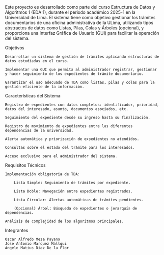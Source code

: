 Este proyecto es desarrollado como parte del curso Estructura de Datos y Algoritmos 1 (EDA 1), durante el periodo académico 2025-1 en la Universidad de Lima.
El sistema tiene como objetivo gestionar los trámites documentarios de una oficina administrativa de la ULima, utilizando tipos abstractos de datos como Listas, Pilas, Colas y Árboles (opcional), y proporciona una Interfaz Gráfica de Usuario (GUI) para facilitar la operación del sistema.

Objetivos

    Desarrollar un sistema de gestión de trámites aplicando estructuras de datos estudiadas en el curso.

    Implementar una GUI que permita al administrador registrar, gestionar y hacer seguimiento de los expedientes de trámite documentario.

    Garantizar el uso adecuado de TDA como listas, pilas y colas para la gestión eficiente de la información.

Características del Sistema

    Registro de expedientes con datos completos: identificador, prioridad, datos del interesado, asunto, documentos asociados, etc.

    Seguimiento del expediente desde su ingreso hasta su finalización.

    Registro de movimiento de expedientes entre las diferentes dependencias de la universidad.

    Alerta automática y priorización de expedientes no atendidos.

    Consultas sobre el estado del trámite para los interesados.

    Acceso exclusivo para el administrador del sistema.

Requisitos Técnicos

    Implementación obligatoria de TDA:

        Lista Simple: Seguimiento de trámites por expediente.

        Lista Doble: Navegación entre expedientes registrados.

        Lista Circular: Alertas automáticas de trámites pendientes.

        (Opcional) Árbol: Búsqueda de expedientes o jerarquía de dependencias.

    Análisis de complejidad de los algoritmos principales.

Integrantes

    Oscar Alfredo Meza Payano
    Jose Antonio Marquez Mallqui
    Angelo Matius Diaz De la Flor
